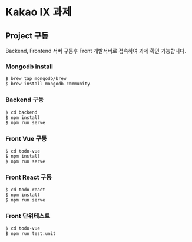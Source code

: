 # Kakao IX 과제

## Project 구동

Backend, Frontend 서버 구동후 Front 개발서버로 접속하여 과제 확인 가능합니다.

### Mongodb install

```shell script
$ brew tap mongodb/brew
$ brew install mongodb-community
```

### Backend 구동

```shell script
$ cd backend
$ npm install
$ npm run serve
```

### Front Vue 구동

```shell script
$ cd todo-vue
$ npm install
$ npm run serve
```

### Front React 구동

```shell script
$ cd todo-react
$ npm install
$ npm run serve
```

### Front 단위테스트

```shell script
$ cd todo-vue
$ npm run test:unit
```
